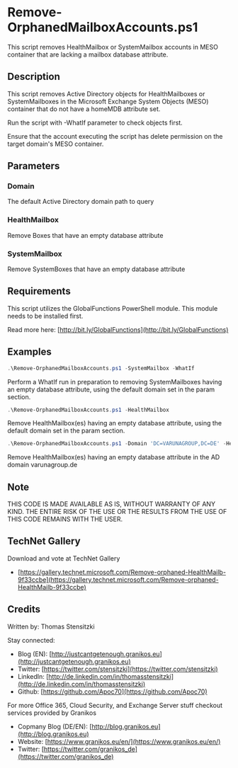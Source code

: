 # Remove-OrphanedMailboxAccounts.ps1

This script removes HealthMailbox or SystemMailbox accounts in MESO container that are lacking a mailbox database attribute.

## Description

This script removes Active Directory objects for HealthMailboxes or SystemMailboxes in the Microsoft Exchange System Objects (MESO) container that do not have a homeMDB attribute set.

Run the script with -WhatIf parameter to check objects first.

Ensure that the account executing the script has delete permission on the target domain's MESO container.

## Parameters

### Domain

The default Active Directory domain path to query

### HealthMailbox

Remove Boxes that have an empty database attribute

### SystemMailbox

Remove SystemBoxes that have an empty database attribute

## Requirements

This script utilizes the GlobalFunctions PowerShell module. This module needs to be installed first.

Read more here: [http://bit.ly/GlobalFunctions](http://bit.ly/GlobalFunctions)

## Examples

``` PowerShell
.\Remove-OrphanedMailboxAccounts.ps1 -SystemMailbox -WhatIf
```

Perform a WhatIf run in preparation to removing SystemMailboxes having an empty database attribute, using the default domain set in the param section.

``` PowerShell
.\Remove-OrphanedMailboxAccounts.ps1 -HealthMailbox
```

Remove HealthMailbox(es) having an empty database attribute, using the default domain set in the param section.

``` PowerShell
.\Remove-OrphanedMailboxAccounts.ps1 -Domain 'DC=VARUNAGROUP,DC=DE' -HealthMailbox
```

Remove HealthMailbox(es) having an empty database attribute in the AD domain varunagroup.de

## Note

THIS CODE IS MADE AVAILABLE AS IS, WITHOUT WARRANTY OF ANY KIND. THE ENTIRE
RISK OF THE USE OR THE RESULTS FROM THE USE OF THIS CODE REMAINS WITH THE USER.

## TechNet Gallery

Download and vote at TechNet Gallery

* [https://gallery.technet.microsoft.com/Remove-orphaned-HealthMailb-9f33ccbe](https://gallery.technet.microsoft.com/Remove-orphaned-HealthMailb-9f33ccbe)

## Credits

Written by: Thomas Stensitzki

Stay connected:

* Blog (EN): [http://justcantgetenough.granikos.eu](http://justcantgetenough.granikos.eu)
* Twitter: [https://twitter.com/stensitzki](https://twitter.com/stensitzki)
* LinkedIn:	[http://de.linkedin.com/in/thomasstensitzki](http://de.linkedin.com/in/thomasstensitzki)
* Github: [https://github.com/Apoc70](https://github.com/Apoc70)

For more Office 365, Cloud Security, and Exchange Server stuff checkout services provided by Granikos

* Copmany Blog (DE/EN): [http://blog.granikos.eu](http://blog.granikos.eu)
* Website: [https://www.granikos.eu/en/](https://www.granikos.eu/en/)
* Twitter: [https://twitter.com/granikos_de](https://twitter.com/granikos_de)